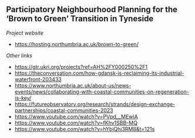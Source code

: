 ## Participatory Neighbourhood Planning for the ‘Brown to Green’ Transition in Tyneside

*Project website*
 * https://hosting.northumbria.ac.uk/brown-to-green/

*Other links*
 * https://gtr.ukri.org/projects?ref=AH%2FY000250%2F1 <br />
 * https://theconversation.com/how-gdansk-is-reclaiming-its-industrial-waterfront-203433 <br />
 * https://www.northumbria.ac.uk/about-us/news-events/news/collaborating-with-coastal-communities-on-regeneration-is-key/ <br />
 * https://futureobservatory.org/research/strands/design-exchange-partnerships/coastal-communities-2023
 * https://www.youtube.com/watch?v=PVpd__MEwlA
 * https://www.youtube.com/watch?v=fKhv1SBB-MQ
 * https://www.youtube.com/watch?v=hYbjQhj3RM8&t=121s
